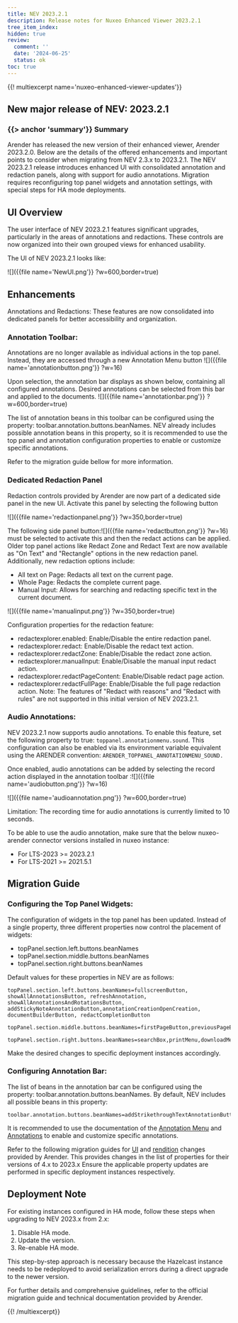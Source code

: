 ```yaml
---
title: NEV 2023.2.1
description: Release notes for Nuxeo Enhanced Viewer 2023.2.1
tree_item_index:
hidden: true
review:
  comment: ''
  date: '2024-06-25'
  status: ok
toc: true
---
```


{{! multiexcerpt name='nuxeo-enhanced-viewer-updates'}}
## New major release of NEV: 2023.2.1

### {{> anchor 'summary'}} Summary

Arender has released the new version of their enhanced viewer, Arender 2023.2.0.
Below are the details of the offered enhancements and important points to consider when migrating from NEV 2.3.x to 2023.2.1.
The NEV 2023.2.1 release introduces enhanced UI with consolidated annotation and redaction panels, along with support for audio annotations.
Migration requires reconfiguring top panel widgets and annotation settings, with special steps for HA mode deployments.

## UI Overview

The user interface of NEV 2023.2.1 features significant upgrades, particularly in the areas of annotations and redactions.
These controls are now organized into their own grouped views for enhanced usability.

The UI of NEV 2023.2.1 looks like:

![]({{file name='NewUI.png'}} ?w=600,border=true)

## Enhancements

Annotations and Redactions: These features are now consolidated into dedicated panels for better accessibility and organization.

### Annotation Toolbar:
Annotations are no longer available as individual actions in the top panel. Instead, they are accessed through a new Annotation Menu button ![]({{file name='annotationbutton.png'}} ?w=16)

Upon selection, the annotation bar displays as shown below, containing all configured annotations.
Desired annotations can be selected from this bar and applied to the documents.
![]({{file name='annotationbar.png'}} ?w=600,border=true)

The list of annotation beans in this toolbar can be configured using the property: toolbar.annotation.buttons.beanNames.
NEV already includes possible annotation beans in this property, so it is recommended to use the top panel and annotation configuration properties to enable or customize specific annotations.

Refer to the migration guide bellow for more information.


### Dedicated Redaction Panel

Redaction controls provided by Arender are now part of a dedicated side panel in the new UI.  Activate this panel by selecting the following button

![]({{file name='redactionpanel.png'}} ?w=350,border=true)

The following side panel button:![]({{file name='redactbutton.png'}} ?w=16)
must be selected to activate this and then the redact actions can be applied.  
Older top panel actions like Redact Zone and Redact Text are now available as "On Text" and "Rectangle" options in the new redaction panel. Additionally, new redaction options include:
* All text on Page: Redacts all text on the current page.
* Whole Page: Redacts the complete current page.
* Manual Input: Allows for searching and redacting specific text in the current document.

![]({{file name='manualinput.png'}} ?w=350,border=true)

Configuration properties for the redaction feature:
* redactexplorer.enabled: Enable/Disable the entire redaction panel.
* redactexplorer.redact: Enable/Disable the redact text action.
* redactexplorer.redactZone: Enable/Disable the redact zone action.
* redactexplorer.manualInput: Enable/Disable the manual input redact action.
* redactexplorer.redactPageContent: Enable/Disable redact page action.
* redactexplorer.redactFullPage: Enable/Disable the full page redaction action.
Note: The features of "Redact with reasons" and "Redact with rules" are not supported in this initial version of NEV 2023.2.1.

### Audio Annotations:
NEV 2023.2.1 now supports audio annotations. To enable this feature, set the following property to true: `toppanel.annotationmenu.sound`. This configuration can also be enabled via its environment variable equivalent using the ARENDER convention: `ARENDER_TOPPANEL_ANNOTATIONMENU_SOUND.`

Once enabled, audio annotations can be added by selecting the record action displayed in the annotation toolbar :![]({{file name='audiobutton.png'}} ?w=16)

![]({{file name='audioannotation.png'}} ?w=600,border=true)

Limitation: The recording time for audio annotations is currently limited to 10 seconds.

To be able to use the audio annotation, make sure that the below nuxeo-arender connector versions installed in nuxeo instance:
* For LTS-2023 >= 2023.2.1
* For LTS-2021 >= 2021.5.1

## Migration Guide

### Configuring the Top Panel Widgets:

The configuration of widgets in the top panel has been updated. Instead of a single property, three different properties now control the placement of widgets:
*	topPanel.section.left.buttons.beanNames
*	topPanel.section.middle.buttons.beanNames
*	topPanel.section.right.buttons.beanNames

Default values for these properties in NEV are as follows:

```
topPanel.section.left.buttons.beanNames=fullscreenButton, showAllAnnotationsButton, refreshAnnotation, showAllAnnotationsAndRotationsButton, addStickyNoteAnnotationButton,annotationCreationOpenCreation, documentBuilderButton, redactCompletionButton
```

```
topPanel.section.middle.buttons.beanNames=firstPageButton,previousPageButton,pageNavigation,nextPageButton,lastPageButton,zoomBox,zoomSelectableDropdown,rotateSelectableDropdown,cropBoxButton,selectAllTextDocument,multiViewTools
```

```
topPanel.section.right.buttons.beanNames=searchBox,printMenu,downloadMenu,imageProcessingMenu,saveDirtyAnnotations
```

Make the desired changes to specific deployment instances accordingly.

### Configuring Annotation Bar:

The list of beans in the annotation bar can be configured using the property: toolbar.annotation.buttons.beanNames.
By default, NEV includes all possible beans in this property:
```
toolbar.annotation.buttons.beanNames=addStrikethroughTextAnnotationButton,addUnderlineTextAnnotationButton,addFreeTextAnnotationButton,addHighlightTextAnnotationButton,addHighlightRectangleAnnotationButton,addHighlightCircleAnnotationButton,addPolygonAnnotationButton,addPolylineAnnotationButton,addFreehandAnnotationButton,addArrowAnnotationButton,addArrowDistanceAnnotationButton,addStampAnnotationButton,addSoundAnnotationButton
```

It is recommended to use the documentation of the [Annotation Menu](https://docs.arender.io/guides/configurations/web-ui/properties/toppanel/) and [Annotations](https://docs.arender.io/guides/configurations/web-ui/properties/annotation/) to enable and customize specific annotations.

Refer to the following migration guides for [UI](https://docs.arender.io/guides/upgrade/4.8_to_2023.0/web-ui/) and [rendition](https://docs.arender.io/guides/upgrade/4.8_to_2023.0/rendition/) changes provided by Arender.
This provides changes in the list of properties for their versions of 4.x to 2023.x
Ensure the applicable property updates are performed in specific deployment instances respectively.

## Deployment Note

For existing instances configured in HA mode, follow these steps when upgrading to NEV 2023.x from 2.x:
1.	Disable HA mode.
2.	Update the version.
3.	Re-enable HA mode.

This step-by-step approach is necessary because the Hazelcast instance needs to be redeployed to avoid serialization errors during a direct upgrade to the newer version.

For further details and comprehensive guidelines, refer to the official migration guide and technical documentation provided by Arender.

{{! /multiexcerpt}}
